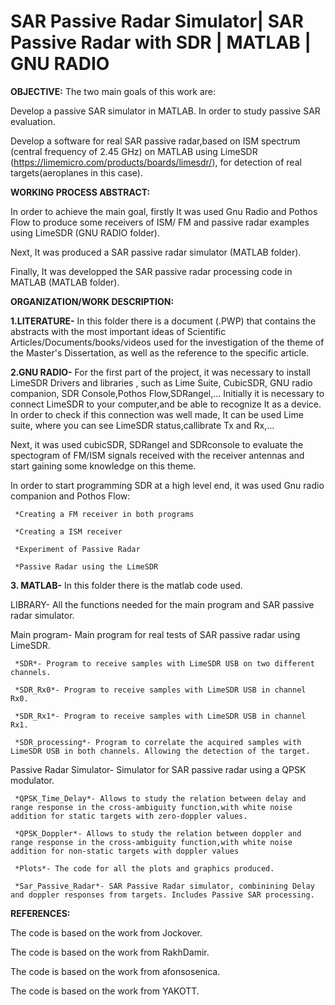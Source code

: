 # SAR Passive Radar Simulator| SAR Passive Radar with SDR | MATLAB | GNU RADIO

**OBJECTIVE:**
 The two main goals of this work are:
 
  Develop a passive SAR simulator in MATLAB. In order to study passive SAR evaluation.
  
  Develop a software for real SAR passive radar,based on ISM spectrum (central frequency of 2.45 GHz) on MATLAB using LimeSDR (https://limemicro.com/products/boards/limesdr/), for detection of real targets(aeroplanes in this case).
 
**WORKING PROCESS ABSTRACT:**
 
In order to achieve the main goal, firstly It was used Gnu Radio and Pothos Flow to produce some receivers of ISM/ FM and passive radar examples using LimeSDR (GNU RADIO folder).

Next, It was produced a SAR passive radar simulator (MATLAB folder).

Finally, It was developped the SAR passive radar processing code in MATLAB (MATLAB folder).

**ORGANIZATION/WORK DESCRIPTION:** 

 **1.LITERATURE-** In this folder there is a document (.PWP) that contains the abstracts with the most important ideas of Scientific Articles/Documents/books/videos used for the investigation of the theme of the Master's Dissertation, as well as the reference to the specific article.

**2.GNU RADIO-** For the first part of the project, it was necessary to install LimeSDR Drivers and libraries , such as Lime Suite, CubicSDR, GNU radio companion, SDR Console,Pothos Flow,SDRangel,...
  Initially it is necessary to connect LimeSDR to your computer,and be able to recognize It as a device. In order to check if this connection was well made, It can be used Lime suite, where you can see LimeSDR status,callibrate Tx and Rx,...

Next, it was used cubicSDR, SDRangel and SDRconsole to evaluate the spectogram of FM/ISM signals received with the receiver antennas and start gaining some knowledge on this theme.

In order to start programming SDR at a high level end, it was used Gnu radio companion and Pothos Flow:

     *Creating a FM receiver in both programs
     
     *Creating a ISM receiver
     
     *Experiment of Passive Radar
     
     *Passive Radar using the LimeSDR

 **3. MATLAB-** In this folder there is the matlab code used.
 
  LIBRARY- All the functions needed for the main program and SAR passive radar simulator.
  
  Main program- Main program for real tests of SAR passive radar using LimeSDR.
  
     *SDR*- Program to receive samples with LimeSDR USB on two different channels.
   
     *SDR_Rx0*- Program to receive samples with LimeSDR USB in channel Rx0.
  
     *SDR_Rx1*- Program to receive samples with LimeSDR USB in channel Rx1.
     
     *SDR_processing*- Program to correlate the acquired samples with LimeSDR USB in both channels. Allowing the detection of the target.
   
  Passive Radar Simulator- Simulator for SAR passive radar using a QPSK modulator.
  
     *QPSK_Time_Delay*- Allows to study the relation between delay and range response in the cross-ambiguity function,with white noise addition for static targets with zero-doppler values.
     
     *QPSK_Doppler*- Allows to study the relation between doppler and range response in the cross-ambiguity function,with white noise addition for non-static targets with doppler values
     
     *Plots*- The code for all the plots and graphics produced.
     
     *Sar_Passive_Radar*- SAR Passive Radar simulator, combinining Delay and doppler responses from targets. Includes Passive SAR processing.

**REFERENCES:**

The code is based on the work from Jockover.

The code is based on the work from RakhDamir.

The code is based on the work from afonsosenica.

The code is based on the work from YAKOTT.
